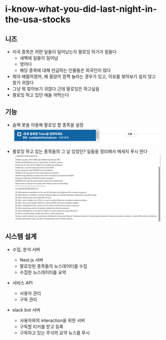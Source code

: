 # i-know-what-you-did-last-night-in-the-usa-stocks

## 니즈

- 미국 종목은 어떤 일들이 일어났는지 팔로잉 하기가 힘들다
  - 새벽에 일들이 일어남
  - 영어다
  - 해당 종목에 대해 언급하는 인물들은 외국인이 많다
- 뭐야 왜떨어졌어, 왜 올랐어 깜짝 놀라는 경우가 있고, 이유를 찾아보기 쉽지 않고 찾기 귀찮다
- 그냥 뭐 찾아보기 귀찮다 근데 팔로잉은 하고싶음
- 팔로잉 하고 있던 애들 까먹는다

## 기능

- 슬랙 봇을 이용해 팔로잉 할 종목을 설정
  ![Alt text](image-1.png)

- 팔로잉 하고 있는 종목들의 그 날 있었던? 일들을 정리해서 메세지 푸시 한다
  ![Alt text](image.png)

## 시스템 설계

- 수집, 분석 서버

  - Nest js 서버
  - 팔로잉된 종목들의 뉴스데이터를 수집
  - 수집한 뉴스데이터를 요약

- 서비스 API

  - 사용자 관리
  - 구독 관리

- slack bot 서버
  - 사용자와의 interaction을 위한 서버
  - 구독할 티커를 받고 등록
  - 구독하고 있는 주식의 요약 뉴스를 푸시
